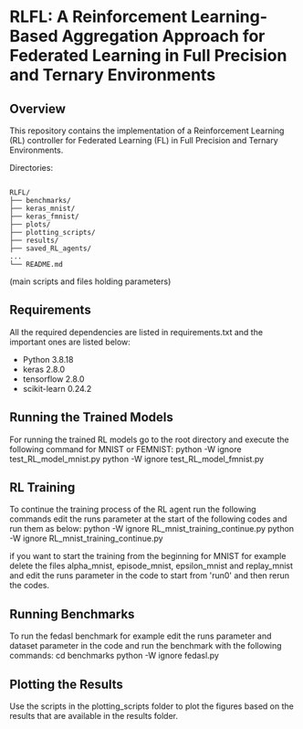 # RLFL: A Reinforcement Learning-Based Aggregation Approach for Federated Learning in Full Precision and Ternary Environments

## Overview

This repository contains the implementation of a Reinforcement Learning (RL) controller for Federated Learning (FL) in Full Precision and Ternary Environments. 

Directories:
```

RLFL/
├── benchmarks/
├── keras_mnist/
├── keras_fmnist/
├── plots/
├── plotting_scripts/
├── results/
├── saved_RL_agents/
...
└── README.md
```



(main scripts and files holding parameters)


## Requirements
All the required dependencies are listed in requirements.txt and the important ones are listed below:
- Python 3.8.18
- keras 2.8.0
- tensorflow 2.8.0
- scikit-learn 0.24.2

## Running the Trained Models

For running the trained RL models go to the root directory and execute the following command for MNIST or FEMNIST:
python -W ignore test_RL_model_mnist.py
python -W ignore test_RL_model_fmnist.py

## RL Training
To continue the training process of the RL agent run the following commands edit the runs parameter at the start of the following codes and run them as below:
python -W ignore RL_mnist_training_continue.py
python -W ignore RL_mnist_training_continue.py

if you want to start the training from the beginning for MNIST for example delete the files alpha_mnist, episode_mnist, epsilon_mnist and replay_mnist and edit the runs parameter in the code to start from 'run0' and then rerun the codes.

## Running Benchmarks
To run the fedasl benchmark for example edit the runs parameter and dataset parameter in the code and run the benchmark with the following commands:
cd benchmarks
python -W ignore fedasl.py

## Plotting the Results
Use the scripts in the plotting_scripts folder to plot the figures based on the results that are available in the results folder.





